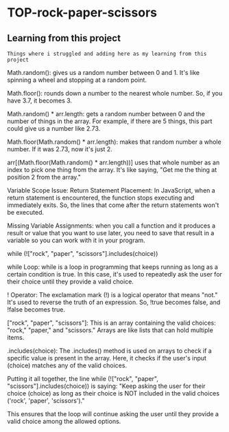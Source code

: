 # TOP-rock-paper-scissors

## Learning from this project
`Things where i struggled and adding here as my learning from this project`

Math.random():
 gives us a random number between 0 and 1. 
 It's like spinning a wheel and stopping at a random point.

Math.floor():
 rounds down a number to the nearest whole number. So, if you have 3.7, it becomes 3.

Math.random() * arr.length:
 gets a random number between 0 and the number of things in the array. 
 For example, if there are 5 things, this part could give us a number like 2.73.

Math.floor(Math.random() * arr.length):
 makes that random number a whole number. If it was 2.73, now it's just 2.

arr[(Math.floor(Math.random() * arr.length))] uses that whole number as an index to pick one thing from the array. It's like saying, "Get me the thing at position 2 from the array."


Variable Scope Issue:
Return Statement Placement:
In JavaScript, when a return statement is encountered, the function stops executing and immediately exits. So, the lines that come after the return statements won't be executed.

Missing Variable Assignments:
when you call a function and it produces a result or value that you want to use later, you need to save that result in a variable so you can work with it in your program.

while (!["rock", "paper", "scissors"].includes(choice))

while Loop:
while is a loop in programming that keeps running as long as a certain condition is true. In this case, it's used to repeatedly ask the user for their choice until they provide a valid choice.

! Operator:
The exclamation mark (!) is a logical operator that means "not." It's used to reverse the truth of an expression. So, !true becomes false, and !false becomes true.

["rock", "paper", "scissors"]:
This is an array containing the valid choices: "rock," "paper," and "scissors." Arrays are like lists that can hold multiple items.

.includes(choice):
The .includes() method is used on arrays to check if a specific value is present in the array. Here, it checks if the user's input (choice) matches any of the valid choices.

Putting it all together, the line while (!["rock", "paper", "scissors"].includes(choice))  is saying: "Keep asking the user for their choice (choice) as long as their choice is NOT included in the valid choices ('rock', 'paper', 'scissors')."

This ensures that the loop will continue asking the user until they provide a valid choice among the allowed options.
